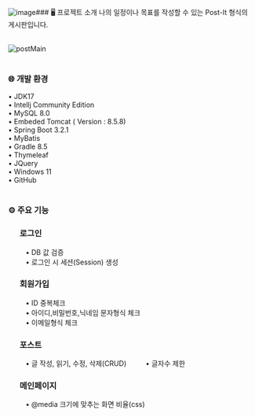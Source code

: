 ![image](https://github.com/JuYeon-Jin/Post-it/assets/123148365/1db6df0d-d96f-48db-957a-ef172f3991b0)### 🖥️ 프로젝트 소개
나의 일정이나 목표를 작성할 수 있는 Post-It 형식의 게시판입니다.</br></br>

![postMain](https://github.com/JuYeon-Jin/board_test/assets/123148365/59f3779e-553f-409f-8622-2ee449c5a0c6)
</br></br>

### 🌐 개발 환경
• JDK17 </br>
• Intellj Community Edition</br>
• MySQL 8.0</br>
• Embeded Tomcat ( Version : 8.5.8)</br>
• Spring Boot 3.2.1</br>
• MyBatis</br>
• Gradle 8.5</br>
• Thymeleaf</br>
• JQuery</br>
• Windows 11</br>
• GitHub </br>
</br>

### ⚙️ 주요 기능
### &nbsp;&nbsp;&nbsp;&nbsp;&nbsp; 로그인
&nbsp;&nbsp;&nbsp;&nbsp;&nbsp;&nbsp;&nbsp;&nbsp; • DB 값 검증</br>
&nbsp;&nbsp;&nbsp;&nbsp;&nbsp;&nbsp;&nbsp;&nbsp; • 로그인 시 세션(Session) 생성</br>
### &nbsp;&nbsp;&nbsp;&nbsp;&nbsp; 회원가입
&nbsp;&nbsp;&nbsp;&nbsp;&nbsp;&nbsp;&nbsp;&nbsp; • ID 중복체크</br>
&nbsp;&nbsp;&nbsp;&nbsp;&nbsp;&nbsp;&nbsp;&nbsp; • 아이디,비밀번호,닉네임 문자형식 체크</br>
&nbsp;&nbsp;&nbsp;&nbsp;&nbsp;&nbsp;&nbsp;&nbsp; • 이메일형식 체크</br>
### &nbsp;&nbsp;&nbsp;&nbsp;&nbsp; 포스트
&nbsp;&nbsp;&nbsp;&nbsp;&nbsp;&nbsp;&nbsp;&nbsp; • 글 작성, 읽기, 수정, 삭제(CRUD)
&nbsp;&nbsp;&nbsp;&nbsp;&nbsp;&nbsp;&nbsp;&nbsp; • 글자수 제한</br>
### &nbsp;&nbsp;&nbsp;&nbsp;&nbsp; 메인페이지
&nbsp;&nbsp;&nbsp;&nbsp;&nbsp;&nbsp;&nbsp;&nbsp; • @media 크기에 맞추는 화면 비율(css)</br>



